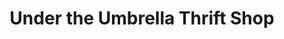 ---
title: "Under the Umbrella Thrift Shop"
url: /willow-springs/under-the-umbrella-thrift-shop/
shop: charity
---